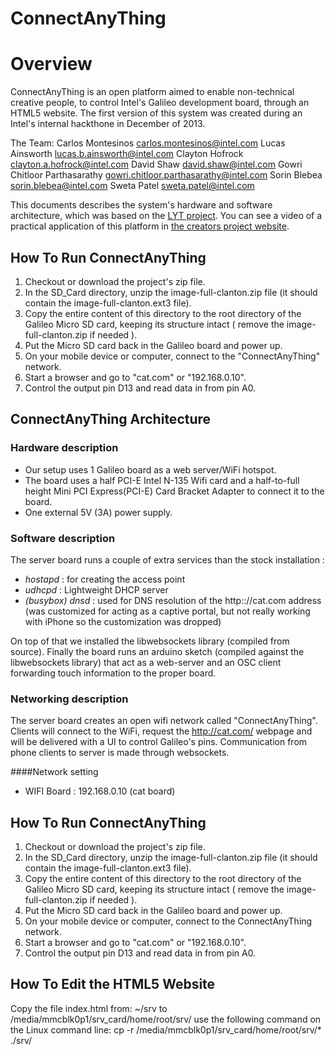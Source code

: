 ConnectAnyThing
============

# Overview

ConnectAnyThing is an open platform aimed to enable non-technical creative people, to control Intel's Galileo development board, through an HTML5 website. The first version of this system was created during an Intel's internal hackthone in December of 2013.

The Team:
Carlos Montesinos <carlos.montesinos@intel.com>
Lucas Ainsworth <lucas.b.ainsworth@intel.com>
Clayton Hofrock <clayton.a.hofrock@intel.com>
David Shaw <david.shaw@intel.com>
Gowri Chitloor Parthasarathy <gowri.chitloor.parthasarathy@intel.com>
Sorin Blebea <sorin.blebea@intel.com>
Sweta Patel <sweta.patel@intel.com>

This documents describes the system's hardware and software architecture, which was based on the [LYT project]( https://github.com/secondstory/LYT ). You can see a video of a practical application of this platform in [the creators project website](http://thecreatorsproject.vice.com/the-makers-series/the-makers-lit-by-second-story).

## How To Run ConnectAnyThing

1) Checkout or download the project's zip file.
2) In the SD_Card directory, unzip the image-full-clanton.zip file (it should contain the image-full-clanton.ext3 file).
3) Copy the entire content of this directory to the root directory of the Galileo Micro SD card, keeping its structure intact ( remove the image-full-clanton.zip if needed ).
4) Put the Micro SD card back in the Galileo board and power up.
5) On your mobile device or computer, connect to the "ConnectAnyThing" network.
6) Start a browser and go to "cat.com" or "192.168.0.10".
7) Control the output pin D13 and read data in from pin A0.

## ConnectAnyThing Architecture 

### Hardware description

* Our setup uses 1 Galileo board as a web server/WiFi hotspot.
* The board uses a half PCI-E Intel N-135 Wifi card and a half-to-full height Mini PCI Express(PCI-E) Card Bracket Adapter to connect it to the board.
* One external 5V (3A) power supply.

### Software description

The server board runs a couple of extra services than the stock installation :

* *hostapd* : for creating the access point
* *udhcpd* : Lightweight DHCP server
* *(busybox) dnsd* : used for DNS resolution of the http:://cat.com address (was customized for acting as a captive portal, but not really working with iPhone so the customization was dropped)

On top of that we installed the libwebsockets library (compiled from source).
Finally the board runs an arduino sketch (compiled against the libwebsockets library) that act as a web-server and an OSC client forwarding touch information to the proper board.

### Networking description

The server board creates an open wifi network called "ConnectAnyThing".
Clients will connect to the WiFi, request the http://cat.com/ webpage and will be delivered with a UI to control Galileo's pins.
Communication from phone clients to server is made through websockets.

####Network setting
 
* WIFI Board : 192.168.0.10  (cat board)

## How To Run ConnectAnyThing

1) Checkout or download the project's zip file.
2) In the SD_Card directory, unzip the image-full-clanton.zip file (it should contain the image-full-clanton.ext3 file).
3) Copy the entire content of this directory to the root directory of the Galileo Micro SD card, keeping its structure intact ( remove the image-full-clanton.zip if needed ).
4) Put the Micro SD card back in the Galileo board and power up.
5) On your mobile device or computer, connect to the ConnectAnyThing network.
6) Start a browser and go to "cat.com" or "192.168.0.10".
7) Control the output pin D13 and read data in from pin A0.

## How To Edit the HTML5 Website
Copy the file index.html from: ~/srv to /media/mmcblk0p1/srv_card/home/root/srv/ use the following command on the Linux command line:
cp -r /media/mmcblk0p1/srv_card/home/root/srv/* ./srv/